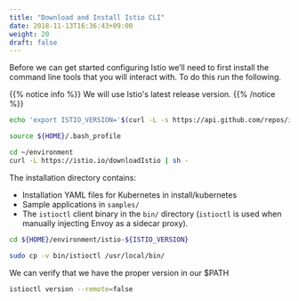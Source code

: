 ```yaml
---
title: "Download and Install Istio CLI"
date: 2018-11-13T16:36:43+09:00
weight: 20
draft: false
---
```


Before we can get started configuring Istio we’ll need to first install the command line tools that you will interact with. To do this run the following.

{{% notice info %}}
We will use Istio's latest release version.
{{% /notice %}}

```bash
echo 'export ISTIO_VERSION='$(curl -L -s https://api.github.com/repos/istio/istio/releases | grep tag_name | sed "s/ *\"tag_name\": *\"\\(.*\\)\",*/\\1/" | grep -v -E "(alpha|beta|rc)\.[0-9]$" | sort -t"." -k 1,1 -k 2,2 -k 3,3 -k 4,4 | tail -n 1) >> ${HOME}/.bash_profile

source ${HOME}/.bash_profile
```

```bash
cd ~/environment
curl -L https://istio.io/downloadIstio | sh -
```

The installation directory contains:

* Installation YAML files for Kubernetes in install/kubernetes
* Sample applications in `samples/`
* The `istioctl` client binary in the `bin/` directory (`istioctl` is used when manually injecting Envoy as a sidecar proxy).

```bash
cd ${HOME}/environment/istio-${ISTIO_VERSION}

sudo cp -v bin/istioctl /usr/local/bin/
```

We can verify that we have the proper version in our $PATH

```bash
istioctl version --remote=false
```
